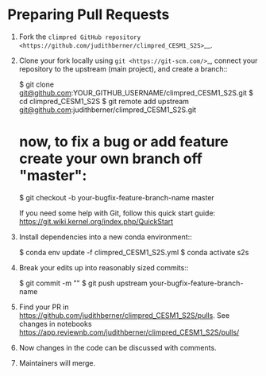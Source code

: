 # Preparing Pull Requests

1. Fork the
   `climpred GitHub repository <https://github.com/judithberner/climpred_CESM1_S2S>`__.

2. Clone your fork locally using `git <https://git-scm.com/>`_, connect your repository
   to the upstream (main project), and create a branch::

    $ git clone git@github.com:YOUR_GITHUB_USERNAME/climpred_CESM1_S2S.git
    $ cd climpred_CESM1_S2S
    $ git remote add upstream git@github.com:judithberner/climpred_CESM1_S2S.git

    # now, to fix a bug or add feature create your own branch off "master":

    $ git checkout -b your-bugfix-feature-branch-name master

   If you need some help with Git, follow this quick start
   guide: https://git.wiki.kernel.org/index.php/QuickStart

2. Install dependencies into a new conda environment::

    $ conda env update -f climpred_CESM1_S2S.yml
    $ conda activate s2s

3. Break your edits up into reasonably sized commits::

    $ git commit -m "<commit message>"
    $ git push upstream your-bugfix-feature-branch-name

4. Find your PR in https://github.com/judithberner/climpred_CESM1_S2S/pulls. See
   changes in notebooks https://app.reviewnb.com/judithberner/climpred_CESM1_S2S/pulls/

5. Now changes in the code can be discussed with comments.

6. Maintainers will merge.